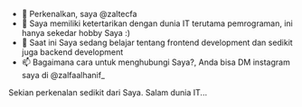 - 👋 Perkenalkan, saya @zaltecfa
- 👀 Saya memiliki ketertarikan dengan dunia IT terutama pemrograman, ini hanya sekedar hobby Saya :)
- 🌱 Saat ini Saya sedang belajar tentang frontend development dan sedikit juga backend development
- 📫 Bagaimana cara untuk menghubungi Saya?, Anda bisa DM instagram saya di @zalfaalhanif_

Sekian perkenalan sedikit dari Saya. Salam dunia IT...
